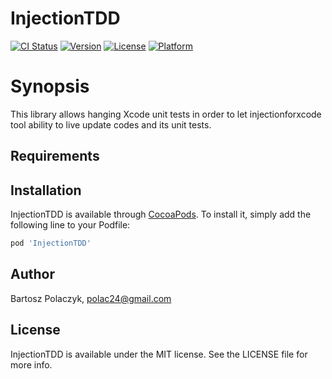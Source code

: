 # InjectionTDD

[![CI Status](http://img.shields.io/travis/polac24/InjectionTDD.svg?style=flat)](https://travis-ci.org/polac24/InjectionTDD)
[![Version](https://img.shields.io/cocoapods/v/InjectionTDD.svg?style=flat)](http://cocoapods.org/pods/InjectionTDD)
[![License](https://img.shields.io/cocoapods/l/InjectionTDD.svg?style=flat)](http://cocoapods.org/pods/InjectionTDD)
[![Platform](https://img.shields.io/cocoapods/p/InjectionTDD.svg?style=flat)](http://cocoapods.org/pods/InjectionTDD)

# Synopsis

This library allows hanging Xcode unit tests in order to
let injectionforxcode tool ability to live update codes and its
unit tests.

## Requirements

## Installation

InjectionTDD is available through [CocoaPods](http://cocoapods.org). To install
it, simply add the following line to your Podfile:

```ruby
pod 'InjectionTDD'
```

## Author

Bartosz Polaczyk, polac24@gmail.com

## License

InjectionTDD is available under the MIT license. See the LICENSE file for more info.
